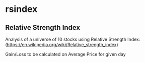 # rsindex

## Relative Strength Index
Analysis of a universe of 10 stocks using Relative Strength Index: 
(https://en.wikipedia.org/wiki/Relative_strength_index)

Gain/Loss to be calculated on Average Price for given day

